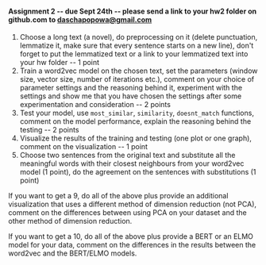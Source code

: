 #### Assignment 2 -- due Sept 24th -- please send a link to your hw2 folder on github.com to daschapopowa@gmail.com

1. Choose a long text (a novel), do preprocessing on it (delete punctuation, lemmatize it, make sure that every sentence starts on a new line), don't forget to put the lemmatized text or a link to your lemmatized text into your hw folder -- 1 point
2. Train a word2vec model on the chosen text, set the parameters (window size, vector size, number of iterations etc.), comment on your choice of parameter settings and the reasoning behind it, experiment with the settings and show me that you have chosen the settings after some experimentation and consideration -- 2 points 
3. Test your model, use `most_similar`, `similarity`, `doesnt_match` functions, comment on the model performance, explain the reasoning behind the testing -- 2 points 
4. Visualize the results of the training and testing (one plot or one graph), comment on the visualization -- 1 point
5. Choose two sentences from the original text and substitute all the meaningful words with their closest neighbours from your word2vec model (1 point), do the agreement on the sentences with substitutions (1 point)

If you want to get a 9, do all of the above plus provide an additional visualization that uses a different method of dimension reduction (not PCA), comment on the differences between using PCA on your dataset and the other method of dimension reduction.

If you want to get a 10, do all of the above plus provide a BERT or an ELMO model for your data, comment on the differences in the results between the word2vec and the BERT/ELMO models.
